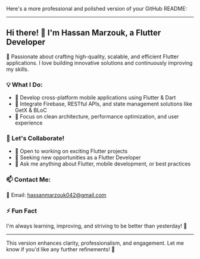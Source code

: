 Here's a more professional and polished version of your GitHub README:  

---

## Hi there! 👋 I'm Hassan Marzouk, a Flutter Developer  

🚀 Passionate about crafting high-quality, scalable, and efficient Flutter applications. I love building innovative solutions and continuously improving my skills.  

### 💡 What I Do:  
- 🔹 Develop cross-platform mobile applications using Flutter & Dart  
- 🔹 Integrate Firebase, RESTful APIs, and state management solutions like GetX & BLoC  
- 🔹 Focus on clean architecture, performance optimization, and user experience  

### 🤝 Let's Collaborate!  
- 👯 Open to working on exciting Flutter projects  
- 💼 Seeking new opportunities as a Flutter Developer  
- 💬 Ask me anything about Flutter, mobile development, or best practices  

### 📫 Contact Me:  
📧 Email: [hassanmarzouk042@gmail.com](mailto:hassanmarzouk042@gmail.com)  

### ⚡ Fun Fact  
I'm always learning, improving, and striving to be better than yesterday! 🚀  

---

This version enhances clarity, professionalism, and engagement. Let me know if you'd like any further refinements! 🚀
